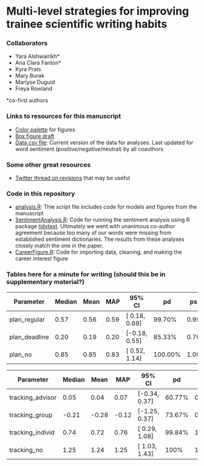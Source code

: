 # Multi-level strategies for improving trainee scientific writing habits

### Collaborators

- Yara Alshwairikh*
- Ana Clara Fanton*
- Kyra Prats
- Mary Burak
- Marlyse Duguid
- Freya Rowland

*co-first authors

### Links to resources for this manuscript
* [Color palette](<https://coolors.co/405364-585b74-6c5b7b-966480-c6798f-df858e-eda09c> "Color palette") for figures
* [Box figure draft](<https://docs.google.com/presentation/d/1CSUlPH7a5M1es4IyuSy8WH2JvQX9nPUwl5_y_ahd9Xg/edit#slide=id.gcb8342311d_1_0.>)
* [Data csv file](<data/dataclean_Nov2.csv>): Current version of the data for analyses. Last updated for word sentiment (positive/negative/neutral) by all coauthors

### Some other great resources
* [Twitter thread on revisions](<https://twitter.com/ellycknight/status/1456339626310782978>) that may be useful

### Code in this repository
* [analysis.R](<code/analysis.R>): Thie script file includes code for models and figures from the manuscript
* [SentimentAnalysis.R](<code/SentimentAnalysis.R>): Code for running the sentiment analysis using R package [tidytext](<https://www.tidytextmining.com/sentiment.html>). Ultimately we went with unanimous co-author agreement because too many of our words were missing from established sentiment dictionaries. The results from these analyses closely match the one in the paper.
* [CareerFigure.R](<code/CareerFigure.R>): Code for importing data, cleaning, and making the career interest figure

### Tables here for a minute for writing (should this be in supplementary material?)

|Parameter     | Median | Mean |  MAP |        95% CI |      pd |   ps |  Rhat |      ESS |     BF |
|-------------|--------|------|------|---------------|---------|------|-------|----------|-------|
plan_regular  |   0.57 | 0.56 | 0.59 | [ 0.18, 0.89] |  99.70% | 0.99 | 1.000 | 26320.00 |   3.85
plan_deadline |   0.20 | 0.19 | 0.20 | [-0.18, 0.55] |  85.33% | 0.70 | 1.000 | 25280.00 |  0.108
plan_no       |   0.85 | 0.85 | 0.83 | [ 0.52, 1.14] | 100.00% | 1.00 | 1.000 | 26039.00 | 308.61


|Parameter     | Median | Mean |  MAP |        95% CI |      pd |   ps |  Rhat |      ESS |     BF |
|-------------|--------|------|------|---------------|---------|------|-------|----------|-------|
tracking_advisor |   0.05 |  0.04 |  0.07 | [-0.34, 0.37] | 60.77% | 0.38 | 1.000 | 40066.00 |    0.063
tracking_group   |  -0.21 | -0.28 | -0.12 | [-1.25, 0.37] | 73.67% | 0.62 | 1.000 |  6976.00 |    0.121
tracking_individ |   0.74 |  0.72 |  0.76 | [ 0.29, 1.08] | 99.84% | 1.00 | 1.000 | 37428.00 |     7.54
tracking_no      |   1.25 |  1.24 |  1.25 | [ 1.03, 1.43] |   100% | 1.00 | 1.000 | 42310.00 | 2.71e+09
